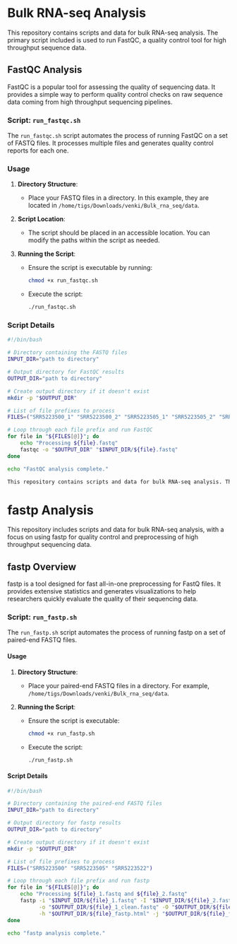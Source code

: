 # Bulk RNA-seq Analysis

This repository contains scripts and data for bulk RNA-seq analysis. The primary script included is used to run FastQC, a quality control tool for high throughput sequence data.

## FastQC Analysis

FastQC is a popular tool for assessing the quality of sequencing data. It provides a simple way to perform quality control checks on raw sequence data coming from high throughput sequencing pipelines.

### Script: `run_fastqc.sh`

The `run_fastqc.sh` script automates the process of running FastQC on a set of FASTQ files. It processes multiple files and generates quality control reports for each one.

### Usage

1. **Directory Structure**:
   - Place your FASTQ files in a directory. In this example, they are located in `/home/tigs/Downloads/venki/Bulk_rna_seq/data`.

2. **Script Location**:
   - The script should be placed in an accessible location. You can modify the paths within the script as needed.

3. **Running the Script**:
   - Ensure the script is executable by running:
     ```sh
     chmod +x run_fastqc.sh
     ```
   - Execute the script:
     ```sh
     ./run_fastqc.sh
     ```

### Script Details

```bash
#!/bin/bash

# Directory containing the FASTQ files
INPUT_DIR="path to directory"

# Output directory for FastQC results
OUTPUT_DIR="path to directory"

# Create output directory if it doesn't exist
mkdir -p "$OUTPUT_DIR"

# List of file prefixes to process
FILES=("SRR5223500_1" "SRR5223500_2" "SRR5223505_1" "SRR5223505_2" "SRR5223522_1" "SRR5223522_2")

# Loop through each file prefix and run FastQC
for file in "${FILES[@]}"; do
    echo "Processing ${file}.fastq"
    fastqc -o "$OUTPUT_DIR" "$INPUT_DIR/${file}.fastq"
done

echo "FastQC analysis complete."

This repository contains scripts and data for bulk RNA-seq analysis. The primary scripts included are used to run fastp and FastQC, tools for quality control and preprocessing of high throughput sequence data.
 ```
# fastp Analysis

This repository includes scripts and data for bulk RNA-seq analysis, with a focus on using fastp for quality control and preprocessing of high throughput sequencing data.

## fastp Overview

fastp is a tool designed for fast all-in-one preprocessing for FastQ files. It provides extensive statistics and generates visualizations to help researchers quickly evaluate the quality of their sequencing data.

### Script: `run_fastp.sh`

The `run_fastp.sh` script automates the process of running fastp on a set of paired-end FASTQ files.

#### Usage

1. **Directory Structure**:
   - Place your paired-end FASTQ files in a directory. For example, `/home/tigs/Downloads/venki/Bulk_rna_seq/data`.

2. **Running the Script**:
   - Ensure the script is executable:
     ```sh
     chmod +x run_fastp.sh
     ```
   - Execute the script:
     ```sh
     ./run_fastp.sh
     ```

#### Script Details

```bash
#!/bin/bash

# Directory containing the paired-end FASTQ files
INPUT_DIR="path to directory"

# Output directory for fastp results
OUTPUT_DIR="path to directory"

# Create output directory if it doesn't exist
mkdir -p "$OUTPUT_DIR"

# List of file prefixes to process
FILES=("SRR5223500" "SRR5223505" "SRR5223522")

# Loop through each file prefix and run fastp
for file in "${FILES[@]}"; do
    echo "Processing ${file}_1.fastq and ${file}_2.fastq"
    fastp -i "$INPUT_DIR/${file}_1.fastq" -I "$INPUT_DIR/${file}_2.fastq" \
          -o "$OUTPUT_DIR/${file}_1_clean.fastq" -O "$OUTPUT_DIR/${file}_2_clean.fastq" \
          -h "$OUTPUT_DIR/${file}_fastp.html" -j "$OUTPUT_DIR/${file}_fastp.json"
done

echo "fastp analysis complete."

